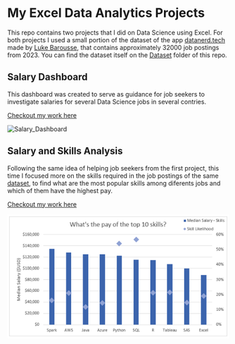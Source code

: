 # My Excel Data Analytics Projects  
 This repo contains two projects that I did on Data Science using Excel. For both projects I used a small portion of the dataset of the app [datanerd.tech](datanerd.tech) made by [Luke Barousse](https://www.lukebarousse.com/), that contains approximately 32000 job postings from 2023. You can find the dataset itself on the [Dataset](Resources/Dataset) folder of this repo.

## Salary Dashboard  
 This dashboard was created to serve as guidance for job seekers to investigate salaries for several Data Science jobs in several contries.  
 
 [Checkout my work here](Project_1-Dashboard)

 ![Salary_Dashboard](https://github.com/user-attachments/assets/40440bf4-1220-4c34-9926-abd4d7a2347d)

## Salary and Skills Analysis
 Following the same idea of helping job seekers from the first project, this time I focused more on the skills required in the job postings of the same [dataset](Resources/Dataset), to find what are the most popular skills among diferents jobs and which of them have the highest pay.  

 [Checkout my work here](Project_2-Analysis)  

 ![Project Analysis Chart 1](Resources/Images/Project_Analysis_Chart1.png)  